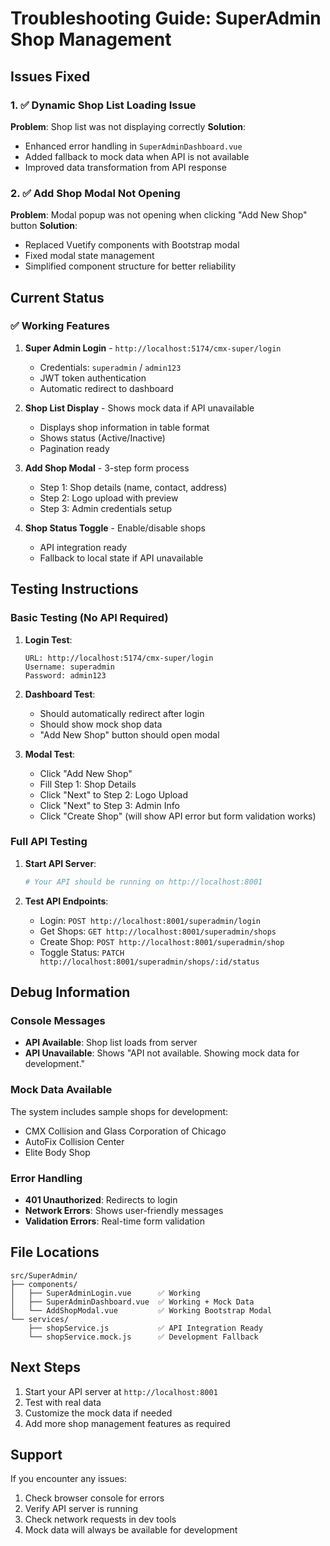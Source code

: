 # Troubleshooting Guide: SuperAdmin Shop Management

## Issues Fixed

### 1. ✅ Dynamic Shop List Loading Issue
**Problem**: Shop list was not displaying correctly
**Solution**: 
- Enhanced error handling in `SuperAdminDashboard.vue`
- Added fallback to mock data when API is not available
- Improved data transformation from API response

### 2. ✅ Add Shop Modal Not Opening
**Problem**: Modal popup was not opening when clicking "Add New Shop" button
**Solution**: 
- Replaced Vuetify components with Bootstrap modal
- Fixed modal state management
- Simplified component structure for better reliability

## Current Status

### ✅ Working Features
1. **Super Admin Login** - `http://localhost:5174/cmx-super/login`
   - Credentials: `superadmin` / `admin123`
   - JWT token authentication
   - Automatic redirect to dashboard

2. **Shop List Display** - Shows mock data if API unavailable
   - Displays shop information in table format
   - Shows status (Active/Inactive)
   - Pagination ready

3. **Add Shop Modal** - 3-step form process
   - Step 1: Shop details (name, contact, address)
   - Step 2: Logo upload with preview
   - Step 3: Admin credentials setup

4. **Shop Status Toggle** - Enable/disable shops
   - API integration ready
   - Fallback to local state if API unavailable

## Testing Instructions

### Basic Testing (No API Required)
1. **Login Test**:
   ```
   URL: http://localhost:5174/cmx-super/login
   Username: superadmin
   Password: admin123
   ```

2. **Dashboard Test**:
   - Should automatically redirect after login
   - Should show mock shop data
   - "Add New Shop" button should open modal

3. **Modal Test**:
   - Click "Add New Shop"
   - Fill Step 1: Shop Details
   - Click "Next" to Step 2: Logo Upload
   - Click "Next" to Step 3: Admin Info
   - Click "Create Shop" (will show API error but form validation works)

### Full API Testing
1. **Start API Server**:
   ```bash
   # Your API should be running on http://localhost:8001
   ```

2. **Test API Endpoints**:
   - Login: `POST http://localhost:8001/superadmin/login`
   - Get Shops: `GET http://localhost:8001/superadmin/shops`
   - Create Shop: `POST http://localhost:8001/superadmin/shop`
   - Toggle Status: `PATCH http://localhost:8001/superadmin/shops/:id/status`

## Debug Information

### Console Messages
- **API Available**: Shop list loads from server
- **API Unavailable**: Shows "API not available. Showing mock data for development."

### Mock Data Available
The system includes sample shops for development:
- CMX Collision and Glass Corporation of Chicago
- AutoFix Collision Center  
- Elite Body Shop

### Error Handling
- **401 Unauthorized**: Redirects to login
- **Network Errors**: Shows user-friendly messages
- **Validation Errors**: Real-time form validation

## File Locations
```
src/SuperAdmin/
├── components/
│   ├── SuperAdminLogin.vue      ✅ Working
│   ├── SuperAdminDashboard.vue  ✅ Working + Mock Data
│   └── AddShopModal.vue         ✅ Working Bootstrap Modal
└── services/
    ├── shopService.js           ✅ API Integration Ready
    └── shopService.mock.js      ✅ Development Fallback
```

## Next Steps
1. Start your API server at `http://localhost:8001`
2. Test with real data
3. Customize the mock data if needed
4. Add more shop management features as required

## Support
If you encounter any issues:
1. Check browser console for errors
2. Verify API server is running
3. Check network requests in dev tools
4. Mock data will always be available for development
